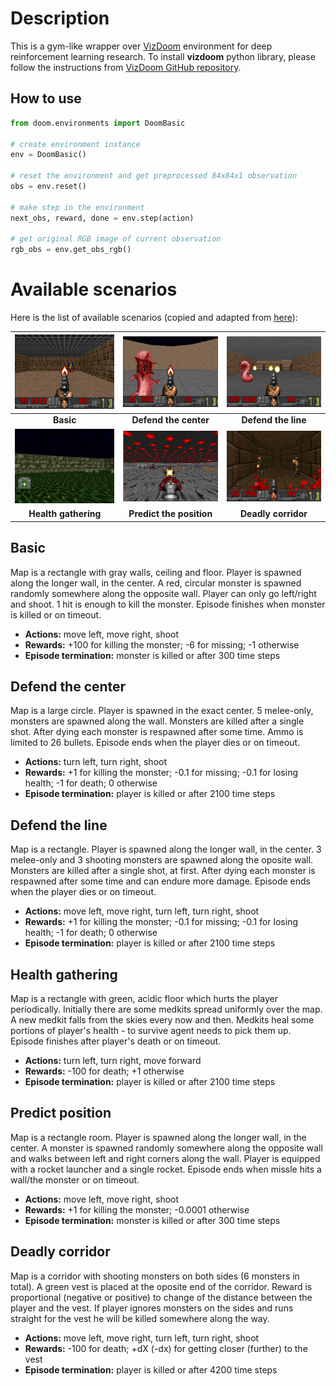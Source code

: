 # Description

This is a gym-like wrapper over [VizDoom](http://vizdoom.cs.put.edu.pl) environment for deep reinforcement learning research. To install **vizdoom** python library, please follow the instructions from [VizDoom GitHub repository](https://github.com/mwydmuch/ViZDoom).

## How to use

```python
from doom.environments import DoomBasic

# create environment instance
env = DoomBasic()

# reset the environment and get preprocessed 84x84x1 observation
obs = env.reset()

# make step in the environment
next_obs, reward, done = env.step(action)

# get original RGB image of current observation
rgb_obs = env.get_obs_rgb()
```

# Available scenarios

Here is the list of available scenarios (copied and adapted from [here](https://github.com/mwydmuch/ViZDoom/blob/master/scenarios/README.md)):

|![doom1](../img/doom_img/basic.png) | ![doom2](../img/doom_img/def_center.png) | ![doom3](../img/doom_img/def_line.png) 
|:---:|:---:|:---:|
|**Basic**|**Defend the center**|**Defend the line**|
|![doom4](../img/doom_img/health.png) | ![doom5](../img/doom_img/predict.png) | ![doom6](../img/doom_img/corridor.png)
|**Health gathering**|**Predict the position**|**Deadly corridor**|

## Basic

Map is a rectangle with gray walls, ceiling and floor. Player is spawned along the longer wall, in the center. A red, circular monster is spawned randomly somewhere along the opposite wall. Player can only go left/right and shoot. 1 hit is enough to kill the monster. Episode finishes when monster is killed or on timeout.

- **Actions:** move left, move right, shoot
- **Rewards:** +100 for killing the monster; -6 for missing; -1 otherwise
- **Episode termination:** monster is killed or after 300 time steps

## Defend the center

Map is a large circle. Player is spawned in the exact center. 5 melee-only, monsters are spawned along the wall. Monsters are 
killed after a single shot. After dying each monster is respawned after some time. Ammo is limited to 26 bullets. Episode ends when the player dies or on timeout.

- **Actions:** turn left, turn right, shoot
- **Rewards:** +1 for killing the monster; -0.1 for missing; -0.1 for losing health; -1 for death; 0 otherwise
- **Episode termination:** player is killed or after 2100 time steps

## Defend the line

Map is a rectangle. Player is spawned along the longer wall, in the center. 3 melee-only and 3 shooting monsters are spawned along the oposite wall. Monsters are killed after a single shot, at first. After dying each monster is respawned after some time and can endure more damage. Episode ends when the player dies or on timeout.

- **Actions:** move left, move right, turn left, turn right, shoot
- **Rewards:** +1 for killing the monster; -0.1 for missing; -0.1 for losing health; -1 for death; 0 otherwise
- **Episode termination:** player is killed or after 2100 time steps

## Health gathering

Map is a rectangle with green, acidic floor which hurts the player periodically. Initially there are some medkits spread uniformly over the map. A new medkit falls from the skies every now and then. Medkits heal some portions of player's health - to survive agent needs to pick them up. Episode finishes after player's death or on timeout.

- **Actions:** turn left, turn right, move forward
- **Rewards:** -100 for death; +1 otherwise
- **Episode termination:** player is killed or after 2100 time steps

## Predict position

Map is a rectangle room. Player is spawned along the longer wall, in the center. A monster is spawned randomly somewhere along the opposite wall and walks between left and right corners along the wall. Player is equipped with a rocket launcher and a single rocket. Episode ends when missle hits a wall/the monster or on timeout.

- **Actions:** move left, move right, shoot
- **Rewards:** +1 for killing the monster; -0.0001 otherwise
- **Episode termination:** monster is killed or after 300 time steps

## Deadly corridor

Map is a corridor with shooting monsters on both sides (6 monsters in total). A green vest is placed at the oposite end of the corridor. Reward is proportional (negative or positive) to change of the distance between the player and the vest. If player ignores monsters on the sides and runs straight for the vest he will be killed somewhere along the way.

- **Actions:** move left, move right, turn left, turn right, shoot
- **Rewards:** -100 for death; +dX (-dx) for getting closer (further) to the vest
- **Episode termination:** player is killed or after 4200 time steps
